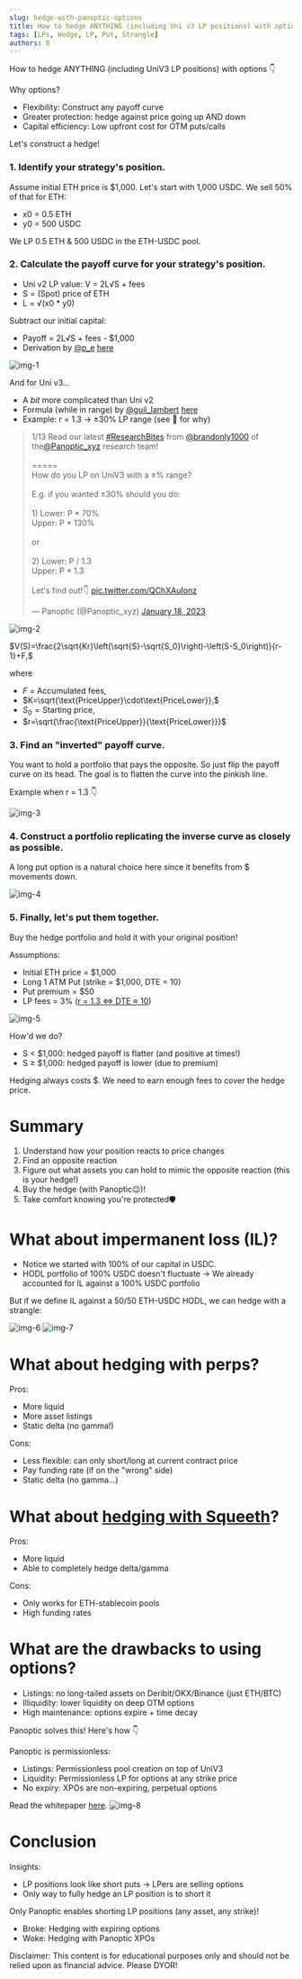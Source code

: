 ```yaml
---
slug: hedge-with-panoptic-options
title: How to hedge ANYTHING (including Uni v3 LP positions) with options
tags: [LPs, Hedge, LP, Put, Strangle]
authors: B
---
```


How to hedge ANYTHING (including UniV3 LP positions) with options 👇

Why options?
- Flexibility: Construct any payoff curve
- Greater protection: hedge against price going up AND down
- Capital efficiency: Low upfront cost for OTM puts/calls

Let's construct a hedge!

<!--truncate-->

### 1. Identify your strategy's position.

Assume initial ETH price is $1,000. Let's start with 1,000 USDC. We sell 50% of that for ETH:
- x0 = 0.5 ETH
- y0 = 500 USDC

We LP 0.5 ETH & 500 USDC in the ETH-USDC pool.

### 2. Calculate the payoff curve for your strategy's position.
- Uni v2 LP value: V = 2L√S + fees
- S = (Spot) price of ETH
- L = √(x0 * y0)

Subtract our initial capital:
- Payoff = 2L√S + fees - $1,000
- Derivation by [@p_e](https://twitter.com/p_e) [here](https://medium.com/auditless/how-to-calculate-impermanent-loss-full-derivation-803e8b2497b7)

![img-1](./img-1.png)


And for Uni v3...
- A *bit* more complicated than Uni v2
- Formula (while in range) by [@guil_lambert](https://twitter.com/guil_lambert) [here](https://lambert-guillaume.medium.com/an-analysis-of-the-expected-value-of-the-impermanent-loss-in-uniswap-bfbfebbefed2)
- Example: r = 1.3 → ±30% LP range (see 🧵 for why)

<blockquote class="twitter-tweet" data-conversation="none"><p lang="en" dir="ltr">1/13 Read our latest <a href="https://twitter.com/hashtag/ResearchBites?src=hash&amp;ref_src=twsrc%5Etfw">#ResearchBites</a> from <a href="https://twitter.com/brandonly1000?ref_src=twsrc%5Etfw">@brandonly1000</a> of the<a href="https://twitter.com/Panoptic_xyz?ref_src=twsrc%5Etfw">@Panoptic_xyz</a> research team!<br/><br/>=====<br/>How do you LP on UniV3 with a ±% range?<br/><br/>E.g. if you wanted ±30% should you do:<br/><br/>1) Lower: P * 70%<br/> Upper: P * 130%<br/><br/>or<br/><br/>2) Lower: P / 1.3<br/> Upper: P * 1.3<br/><br/>Let&#39;s find out!👇 <a href="https://t.co/QChXAuIonz">pic.twitter.com/QChXAuIonz</a></p>&mdash; Panoptic (@Panoptic_xyz) <a href="https://twitter.com/Panoptic_xyz/status/1615816389490802689?ref_src=twsrc%5Etfw">January 18, 2023</a></blockquote> <script async src="https://platform.twitter.com/widgets.js" charset="utf-8"></script> 

![img-2](./img-2.png)
 
$V(S)=\frac{2\sqrt{Kr}\left(\sqrt{S}-\sqrt{S_0}\right)-\left(S-S_0\right)}{r-1}+F,$

where
- $F\text{ = Accumulated fees},$
- $K=\sqrt{\text{PriceUpper}\cdot\text{PriceLower}},$
- $S_0=\text{Starting price},$
- $r=\sqrt{\frac{\text{PriceUpper}}{\text{PriceLower}}}$

### 3. Find an "inverted" payoff curve.

You want to hold a portfolio that pays the opposite. So just flip the payoff curve on its head. The goal is to flatten the curve into the pinkish line.

Example when r = 1.3 👇

![img-3](./img-3.png)

### 4. Construct a portfolio replicating the inverse curve as closely as possible.

A long put option is a natural choice here since it benefits from $ movements down.

![img-4](./img-4.png)

### 5. Finally, let's put them together.
Buy the hedge portfolio and hold it with your original position!

Assumptions:
- Initial ETH price = $1,000
- Long 1 ATM Put (strike = $1,000, DTE = 10)
- Put premium = $50
- LP fees = 3% ([r = 1.3 ⇔ DTE ≈ 10](https://lambert-guillaume.medium.com/how-to-create-a-perpetual-options-in-uniswap-v3-3c40007ccf1))

![img-5](./img-5.png)

How'd we do?
- S < $1,000: hedged payoff is flatter (and positive at times!)
- S $\geq$ $1,000: hedged payoff is lower (due to premium)

Hedging always costs $. We need to earn enough fees to cover the hedge price.

# Summary
1. Understand how your position reacts to price changes
2. Find an opposite reaction
3. Figure out what assets you can hold to mimic the opposite reaction (this is your hedge!)
4. Buy the hedge (with Panoptic😉)!
5. Take comfort knowing you're protected🛡️

# What about impermanent loss (IL)?
- Notice we started with 100% of our capital in USDC.
- HODL portfolio of 100% USDC doesn't fluctuate
→ We already accounted for IL against a 100% USDC portfolio

But if we define IL against a 50/50 ETH-USDC HODL, we can hedge with a strangle:

![img-6](./img-6.png)
![img-7](./img-7.png)

# What about hedging with perps?

Pros:
- More liquid
- More asset listings
- Static delta (no gamma!)

Cons:
- Less flexible: can only short/long at current contract price
- Pay funding rate (if on the "wrong" side)
- Static delta (no gamma...)

# What about [hedging with Squeeth](https://my.itsa.global/blog/rudy-defi-insight-how-to-hedge-impermanent-loss)?

Pros:
- More liquid
- Able to completely hedge delta/gamma

Cons:
- Only works for ETH-stablecoin pools
- High funding rates

# What are the drawbacks to using options?
- Listings: no long-tailed assets on Deribit/OKX/Binance (just ETH/BTC)
- Illiquidity: lower liquidity on deep OTM options
- High maintenance: options expire + time decay

Panoptic solves this! Here's how 👇

Panoptic is permissionless:
- Listings: Permissionless pool creation on top of UniV3
- Liquidity: Permissionless LP for options at any strike price
- No expiry: XPOs are non-expiring, perpetual options

Read the whitepaper [here](https://paper.panoptic.xyz).
![img-8](./img-8.png)

# Conclusion
Insights:
- LP positions look like short puts → LPers are selling options
- Only way to fully hedge an LP position is to short it

Only Panoptic enables shorting LP positions (any asset, any strike)!
- Broke: Hedging with expiring options
- Woke: Hedging with Panoptic XPOs

Disclaimer: This content is for educational purposes only and should not be relied upon as financial advice. Please DYOR!
